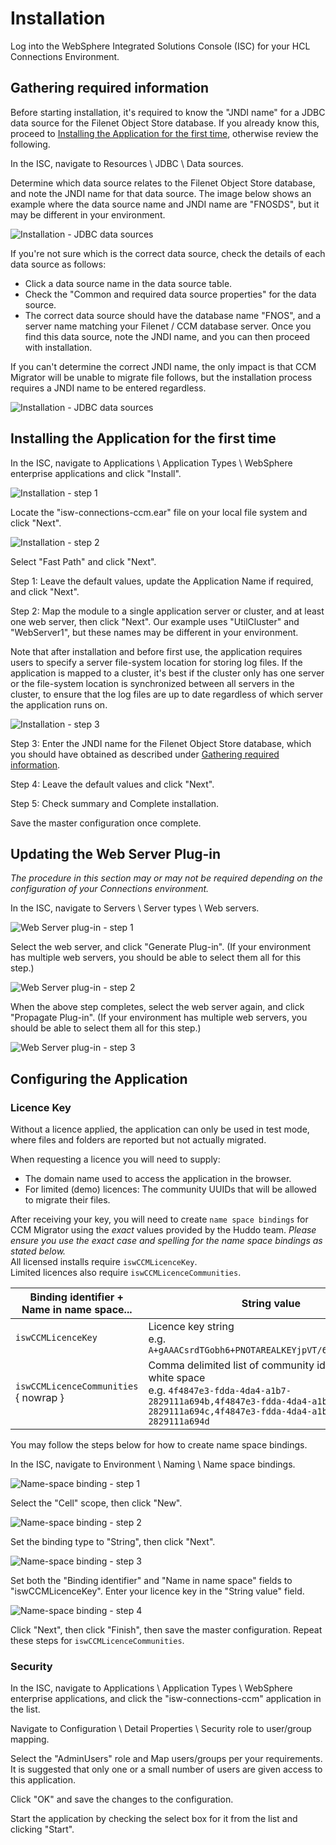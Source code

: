 # Installation

Log into the WebSphere Integrated Solutions Console (ISC) for your HCL Connections Environment.

## Gathering required information

Before starting installation, it's required to know the "JNDI name" for a JDBC data source
for the Filenet Object Store database. If you already know this, proceed to
[Installing the Application for the first time](#installing-the-application-for-the-first-time),
otherwise review the following.

In the ISC, navigate to Resources \ JDBC \ Data sources.

Determine which data source relates to the Filenet Object Store database, and note the
JNDI name for that data source. The image below shows an example where the data source name
and JNDI name are "FNOSDS", but it may be different in your environment.

![Installation - JDBC data sources](img/jdbc-data-sources01.png)

If you're not sure which is the correct data source, check the details of each data source
as follows:

- Click a data source name in the data source table.
- Check the "Common and required data source properties" for the data source.
- The correct data source should have the database name "FNOS", and a server name matching
your Filenet / CCM database server. Once you find this data source, note the JNDI name,
and you can then proceed with installation.

If you can't determine the correct JNDI name, the only impact is that CCM Migrator will
be unable to migrate file follows, but the installation process requires a JNDI name
to be entered regardless.

![Installation - JDBC data sources](img/jdbc-data-sources02.png)

## Installing the Application for the first time

In the ISC, navigate to Applications \ Application Types \ WebSphere enterprise applications and click "Install".

![Installation - step 1](img/install01.png)

Locate the "isw-connections-ccm.ear" file on your local file system and click "Next".

![Installation - step 2](img/install02.png)

Select "Fast Path" and click "Next".

Step 1: Leave the default values, update the Application Name if required, and click "Next".

Step 2: Map the module to a single application server or cluster, and at least
one web server, then click "Next". Our example uses "UtilCluster" and "WebServer1",
but these names may be different in your environment.

Note that after installation and before first use, the application requires users
to specify a server file-system location for storing log files. If the application
is mapped to a cluster, it's best if the cluster only has one server or the
file-system location is synchronized between all servers in the cluster, to ensure
that the log files are up to date regardless of which server the application runs on.

![Installation - step 3](img/install03.png)

Step 3: Enter the JNDI name for the Filenet Object Store database, which you should have
obtained as described under [Gathering required information](#gathering-required-information).

Step 4: Leave the default values and click "Next".

Step 5: Check summary and Complete installation.

Save the master configuration once complete.

## Updating the Web Server Plug-in

_The procedure in this section may or may not be required depending on the configuration of your Connections environment._

In the ISC, navigate to Servers \ Server types \ Web servers.

![Web Server plug-in - step 1](img/webserver-plugin01.png)

Select the web server, and click "Generate Plug-in". (If your environment has multiple web servers, you should be able to select them all for this step.)

![Web Server plug-in - step 2](img/webserver-plugin02.png)

When the above step completes, select the web server again, and click "Propagate Plug-in". (If your environment has multiple web servers, you should be able to select them all for this step.)

![Web Server plug-in - step 3](img/webserver-plugin03.png)

## Configuring the Application

### Licence Key
Without a licence applied, the application can only be used in test mode, where files and folders are reported but not actually migrated.

When requesting a licence you will need to supply:

- The domain name used to access the application in the browser.
- For limited (demo) licences: The community UUIDs that will be allowed to migrate their files.

After receiving your key, you will need to create `name space bindings`
for CCM Migrator using the _exact_ values provided by the Huddo team.
_Please ensure you use the exact case and spelling for the name space bindings as stated below._<br>
All licensed installs require `iswCCMLicenceKey`.<br>
Limited licences also require `iswCCMLicenceCommunities`.

| Binding identifier +<br> Name in name space... | String value |
|------------------------------------------------|--------------|
| `iswCCMLicenceKey`                             | Licence key string<br>e.g. `A+gAAACsrdTGobh6+PNOTAREALKEYjpVT/6AgMY4SxyOM2ZQ` |
| `iswCCMLicenceCommunities` { nowrap }          | Comma delimited list of community ids without white space<br>e.g. `4f4847e3-fdda-4da4-a1b7-2829111a694b,4f4847e3-fdda-4da4-a1b7-2829111a694c,4f4847e3-fdda-4da4-a1b7-2829111a694d` |

You may follow the steps below for how to create name space bindings.

In the ISC, navigate to Environment \ Naming \ Name space bindings.

![Name-space binding - step 1](img/namespace-binding01.png)

Select the "Cell" scope, then click "New".

![Name-space binding - step 2](img/namespace-binding02.png)

Set the binding type to "String", then click "Next".

![Name-space binding - step 3](img/namespace-binding03.png)

Set both the "Binding identifier" and "Name in name space" fields to "iswCCMLicenceKey". Enter your licence key in the "String value" field.

![Name-space binding - step 4](img/namespace-binding04.png)

Click "Next", then click "Finish", then save the master configuration. Repeat these steps for `iswCCMLicenceCommunities`.

### Security

In the ISC, navigate to Applications \ Application Types \ WebSphere enterprise
applications, and click the "isw-connections-ccm" application in the list.

Navigate to Configuration \ Detail Properties \ Security role to user/group mapping.

Select the "AdminUsers" role and Map users/groups per your requirements. It is
suggested that only one or a small number of users are given access to this application.

Click "OK" and save the changes to the configuration.

Start the application by checking the select box for it from the list and clicking "Start".
